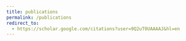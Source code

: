 ```yaml
---
title: publications
permalink: /publications
redirect_to:
  - https://scholar.google.com/citations?user=9Q2uT0UAAAAJ&hl=en
---
```

